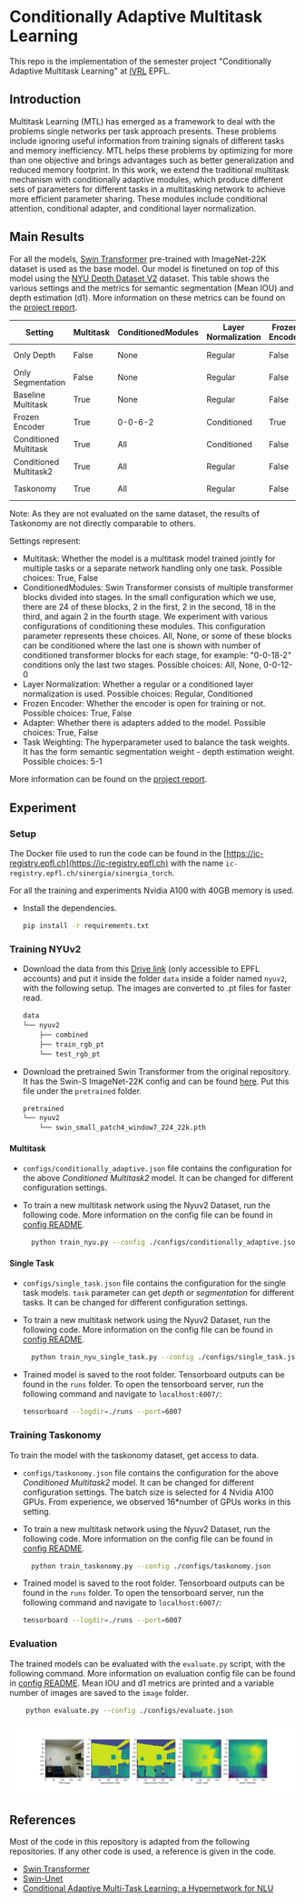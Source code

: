 # Conditionally Adaptive Multitask Learning

This repo is the implementation of the semester project "Conditionally Adaptive Multitask Learning" at [IVRL](https://www.epfl.ch/labs/ivrl/) EPFL.

## Introduction

Multitask Learning (MTL) has emerged as a framework to deal with the problems single networks per task approach presents. These problems include ignoring useful information from training signals of different tasks and memory inefficiency. MTL helps these problems by optimizing for more than one objective and brings advantages such as better generalization and reduced memory footprint. In this work, we extend the traditional multitask mechanism with conditionally adaptive modules, which produce different sets of parameters for different tasks in a multitasking network to achieve more efficient parameter sharing. These modules include conditional attention, conditional adapter, and conditional layer normalization.



## Main Results 

For all the models, [Swin Transformer](https://github.com/microsoft/Swin-Transformer) pre-trained with ImageNet-22K dataset is used as the base model. Our model is finetuned on top of this model using the [NYU Depth Dataset V2](https://cs.nyu.edu/~silberman/datasets/nyu_depth_v2.html) dataset. This table shows the various settings and the metrics for semantic segmentation (Mean IOU) and depth estimation (d1). More information on these metrics can be found on the [project report](https://github.com/fileames/Conditional-Multitask-SP/blob/main/report/Semester_Project_Elif_Sema_Balcioglu_Report.pdf).

| Setting | Multitask | ConditionedModules |Layer Normalization| Frozen Encoder | Adapter | Task Weighting |d1     | Mean <br>IOU | Model Path|
|------|--------|-----|----|----|--------|-----|---|---------|-----|
| Only Depth |False | None | Regular | False | False | -                     | 0.7588  | -       | [drive link](https://drive.google.com/file/d/1UuBHPH2v2IyGDhUtj-IK1yxcYkcTuc2H/view?usp=sharing)
| Only Segmentation |False | None | Regular | False | False | -                     | - | 0.4907    | [drive link](https://drive.google.com/file/d/1GDCWNq_V3TkVwfk0zkzDcNRskkrz99fX/view?usp=sharing)
| Baseline Multitask |True | None | Regular | False | False | 5-1                    | 0.7793 | 0.4977        |
| Frozen Encoder |True | 0-0-6-2 | Conditioned | True | True | 5-1                     | 0.5524  | 0.2666        |
| Conditioned Multitask |True | All | Conditioned | False | False | -                     | 0.7826  | 0.4978       | 
| Conditioned Multitask2 |True | All | Regular | False | False | -                     | 0.787  | 0.500       | [drive link](https://drive.google.com/file/d/1iPU1pGttKI6djgKMkGSmUxP5u-UOv6uS/view?usp=sharing)
| Taskonomy |True | All | Regular | False | False | -                     | 0.7971  | 0.6749       | [drive link](https://drive.google.com/file/d/1YqYgxqQnf9jYGB3S8r2ARSUedwOLvQYI/view?usp=sharing)

Note: As they are not evaluated on the same dataset, the results of Taskonomy are not directly comparable to others.

Settings represent:
- Multitask: Whether the model is a multitask model trained jointly for multiple tasks or a separate network handling only one task. Possible choices: True, False
- ConditionedModules: Swin Transformer consists of multiple transformer blocks divided into stages. In the small configuration which we use, there are 24 of these blocks, 2 in the first, 2 in the second, 18 in the third, and again 2 in the fourth stage. We experiment with various configurations of conditioning these modules. This configuration parameter represents these choices. All, None, or some of these blocks can be conditioned where the last one is shown with number of conditioned transformer blocks for each stage, for example: "0-0-18-2" conditions only the last two stages. Possible choices: All, None, 0-0-12-0
- Layer Normalization: Whether a regular or a conditioned layer normalization is used. Possible choices: Regular, Conditioned
- Frozen Encoder: Whether the encoder is open for training or not. Possible choices: True, False
-  Adapter: Whether there is adapters added to the model. Possible choices: True, False
 - Task Weighting: The hyperparameter used to balance the task weights. It has the form semantic segmentation weight - depth estimation weight. Possible choices: 5-1

More information can be found on the [project report](https://github.com/fileames/Conditional-Multitask-SP/blob/main/report/Semester_Project_Elif_Sema_Balcioglu_Report.pdf).

## Experiment

### Setup

The Docker file used to run the code can be found in the [https://ic-registry.epfl.ch](https://ic-registry.epfl.ch) with the name `ic-registry.epfl.ch/sinergia/sinergia_torch`. 

For all the training and experiments Nvidia A100 with 40GB memory is used.
 
-  Install the dependencies.
    ```bash
    pip install -r requirements.txt
    ```

### Training NYUv2

-  Download the data from this [Drive link](https://drive.google.com/file/d/12hWuqqcgw9BNzIhU7AIsVVv1Gj3IV5KI/view?usp=sharing) (only accessible to EPFL accounts) and put it inside the folder `data` inside a folder named `nyuv2`, with the following setup. The images are converted to .pt files for faster read.

    ```bash
    data
    └── nyuv2
        ├── combined
        ├── train_rgb_pt
        └── test_rgb_pt
    ```

- Download the pretrained Swin Transformer from the original repository. It has the Swin-S ImageNet-22K config and can be found [here](https://github.com/microsoft/Swin-Transformer#main-results-on-imagenet-with-pretrained-models). Put this file under the `pretrained` folder.

    ```bash
    pretrained
    └── nyuv2
        └── swin_small_patch4_window7_224_22k.pth
    ```

#### Multitask

- `configs/conditionally_adaptive.json` file contains the configuration for the above *Conditioned Multitask2* model. It can be changed for different configuration settings.

- To train a new multitask network using the Nyuv2 Dataset, run the following code. More information on the config file can be found in [config README](https://github.com/fileames/Conditional-Multitask-SP/tree/main/configs).

  ```bash
    python train_nyu.py --config ./configs/conditionally_adaptive.json
  ```

#### Single Task

- `configs/single_task.json` file contains the configuration for the single task models. `task` parameter can get *depth* or *segmentation* for different tasks. It can be changed for different configuration settings.

- To train a new multitask network using the Nyuv2 Dataset, run the following code. More information on the config file can be found in [config README](https://github.com/fileames/Conditional-Multitask-SP/tree/main/configs).

  ```bash
    python train_nyu_single_task.py --config ./configs/single_task.json
  ```


- Trained model is saved to the root folder. Tensorboard outputs can be found in the `runs` folder. To open the tensorboard server, run the following command and navigate to `localhost:6007/`:
    ```bash
    tensorboard --logdir=./runs --port=6007
    ```

### Training Taskonomy

To train the model with the taskonomy dataset, get access to data. 

- `configs/taskonomy.json` file contains the configuration for the above *Conditioned Multitask2* model. It can be changed for different configuration settings. The batch size is selected for 4 Nvidia A100 GPUs. From experience, we observed 16*number of GPUs works in this setting.

- To train a new multitask network using the Nyuv2 Dataset, run the following code. More information on the config file can be found in [config README](https://github.com/fileames/Conditional-Multitask-SP/tree/main/configs).

  ```bash
    python train_taskonomy.py --config ./configs/taskonomy.json
  ```

- Trained model is saved to the root folder. Tensorboard outputs can be found in the `runs` folder. To open the tensorboard server, run the following command and navigate to `localhost:6007/`:
    ```bash
    tensorboard --logdir=./runs --port=6007
    ```

### Evaluation

The trained models can be evaluated with the `evaluate.py` script, with the following command. More information on evaluation config file can be found in [config README](https://github.com/fileames/Conditional-Multitask-SP/tree/main/configs). Mean IOU and d1 metrics are printed and a variable number of images are saved to the `image` folder.

```bash
    python evaluate.py --config ./configs/evaluate.json
  ```

![Example Image](https://github.com/fileames/Conditional-Multitask-SP/blob/main/images/0.png)

## References

Most of the code in this repository is adapted from the following repositories. If any other code is used, a reference is given in the code.

- [Swin Transformer](https://github.com/microsoft/Swin-Transformer)
- [Swin-Unet](https://github.com/HuCaoFighting/Swin-Unet)
- [Conditional Adaptive Multi-Task Learning: a Hypernetwork for NLU](https://github.com/CAMTL/CA-MTL)
